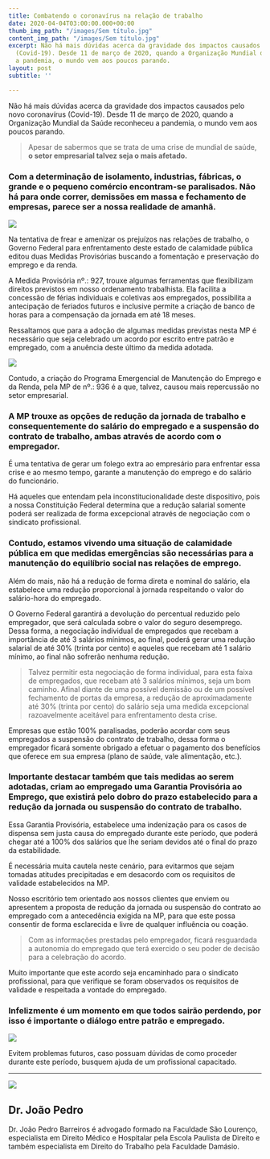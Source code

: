 ```yaml
---
title: Combatendo o coronavírus na relação de trabalho
date: 2020-04-04T03:00:00.000+00:00
thumb_img_path: "/images/Sem título.jpg"
content_img_path: "/images/Sem título.jpg"
excerpt: Não há mais dúvidas acerca da gravidade dos impactos causados pelo novo coronavírus
  (Covid-19). Desde 11 de março de 2020, quando a Organização Mundial da Saúde reconheceu
  a pandemia, o mundo vem aos poucos parando.
layout: post
subtitle: ''

---
```

Não há mais dúvidas acerca da gravidade dos impactos causados pelo novo coronavírus (Covid-19). Desde 11 de março de 2020, quando a Organização Mundial da Saúde reconheceu a pandemia, o mundo vem aos poucos parando.

> Apesar de sabermos que se trata de uma crise de mundial de saúde, **o setor empresarial talvez seja o mais afetado.**

### Com a determinação de isolamento, industrias, fábricas, o grande e o pequeno comércio encontram-se paralisados. Não há para onde correr, demissões em massa e fechamento de empresas, parece ser a nossa realidade de amanhã.

![](/images/desesperado-e-com-medo-empresario-mantendo-silencio_1262-18216.jpg)

Na tentativa de frear e amenizar os prejuízos nas relações de trabalho, o Governo Federal para enfrentamento deste estado de calamidade pública editou duas Medidas Provisórias buscando a fomentação e preservação do emprego e da renda.

A Medida Provisória nº.: 927, trouxe algumas ferramentas que flexibilizam direitos previstos em nosso ordenamento trabalhista. Ela facilita a concessão de férias individuais e coletivas aos empregados, possibilita a antecipação de feriados futuros e inclusive permite a criação de banco de horas para a compensação da jornada em até 18 meses.

Ressaltamos que para a adoção de algumas medidas previstas nesta MP é necessário que seja celebrado um acordo por escrito entre patrão e empregado, com a anuência deste último da medida adotada.

![](/images/assine-aqui-por-favor_1098-16502.jpg)

Contudo, a criação do Programa Emergencial de Manutenção do Emprego e da Renda, pela MP de nº.: 936 é a que, talvez, causou mais repercussão no setor empresarial.

### A MP trouxe as opções de redução da jornada de trabalho e consequentemente do salário do empregado e a suspensão do contrato de trabalho, ambas através de acordo com o empregador.

É uma tentativa de gerar um folego extra ao empresário para enfrentar essa crise e ao mesmo tempo, garante a manutenção do emprego e do salário do funcionário.

Há aqueles que entendam pela inconstitucionalidade deste dispositivo, pois a nossa Constituição Federal determina que a redução salarial somente poderá ser realizada de forma excepcional através de negociação com o sindicato profissional.

### Contudo, estamos vivendo uma situação de calamidade pública em que medidas emergências são necessárias para a manutenção do equilíbrio social nas relações de emprego.

Além do mais, não há a redução de forma direta e nominal do salário, ela estabelece uma redução proporcional à jornada respeitando o valor do salário-hora do empregado.

O Governo Federal garantirá a devolução do percentual reduzido pelo empregador, que será calculada sobre o valor do seguro desemprego. Dessa forma, a negociação individual de empregados que recebam a importância de até 3 salários mínimos, ao final, poderá gerar uma redução salarial de até 30% (trinta por cento) e aqueles que recebam até 1 salário mínimo, ao final não sofrerão nenhuma redução.

> Talvez permitir esta negociação de forma individual, para esta faixa de empregados, que recebam até 3 salários mínimos, seja um bom caminho. Afinal diante de uma possível demissão ou de um possível fechamento de portas da empresa, a redução de aproximadamente até 30% (trinta por cento) do salário seja uma medida excepcional razoavelmente aceitável para enfrentamento desta crise.

Empresas que estão 100% paralisadas, poderão acordar com seus empregados a suspensão do contrato de trabalho, dessa forma o empregador ficará somente obrigado a efetuar o pagamento dos benefícios que oferece em sua empresa (plano de saúde, vale alimentação, etc.).

### Importante destacar também que tais medidas ao serem adotadas, criam ao empregado uma Garantia Provisória ao Emprego, que existirá pelo dobro do prazo estabelecido para a redução da jornada ou suspensão do contrato de trabalho.

Essa Garantia Provisória, estabelece uma indenização para os casos de dispensa sem justa causa do empregado durante este período, que poderá chegar até a 100% dos salários que lhe seriam devidos até o final do prazo da estabilidade.

É necessária muita cautela neste cenário, para evitarmos que sejam tomadas atitudes precipitadas e em desacordo com os requisitos de validade estabelecidos na MP.

Nosso escritório tem orientado aos nossos clientes que enviem ou apresentem a proposta de redução da jornada ou suspensão do contrato ao empregado com a antecedência exigida na MP, para que este possa consentir de forma esclarecida e livre de qualquer influência ou coação.

> Com as informações prestadas pelo empregador, ficará resguardada a autonomia do empregado que terá exercido o seu poder de decisão para a celebração do acordo.

Muito importante que este acordo seja encaminhado para o sindicato profissional, para que verifique se foram observados os requisitos de validade e respeitada a vontade do empregado.

### Infelizmente é um momento em que todos sairão perdendo, por isso é importante o diálogo entre patrão e empregado.

![](/images/equipe-de-acordo-amigo-de-colarinho-branco_1262-2253.jpg)

Evitem problemas futuros, caso possuam dúvidas de como proceder durante este período, busquem ajuda de um profissional capacitado.

***

<div class="author-box">
<div class="info">
<img src="https://realebarreiros-t1-04644.netlify.app/images/e2b23012-9316-4e03-9cb2-0bc3db2a5e26.jpeg" class="profile" />
<h2 class="name">Dr. João Pedro</h2>
</div>

<div class="about"> <p class="bio"> Dr. João Pedro Barreiros é advogado formado na Faculdade São Lourenço, especialista em Direito Médico e Hospitalar pela Escola Paulista de Direito e também especialista em Direito do Trabalho pela Faculdade Damásio. </p>  
</div>
</div>
